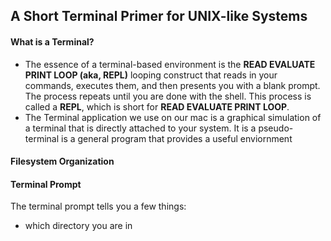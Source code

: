 ## A Short Terminal Primer for UNIX-like Systems

#### What is a Terminal?
+ The essence of a terminal-based environment is the **READ EVALUATE PRINT LOOP (aka, REPL)** looping construct that reads in your commands, executes them, and then presents you with a blank prompt. The process repeats until you are done with the shell.  This process is called a **REPL**, which is short for **READ EVALUATE PRINT LOOP**.
+ The Terminal application we use on our mac is a graphical simulation of a terminal that is directly attached to your system.  It is a pseudo-terminal is a general program that provides a useful enviornment 

#### Filesystem Organization

#### Terminal Prompt

The terminal prompt tells you a few things:
+ which directory you are in 
